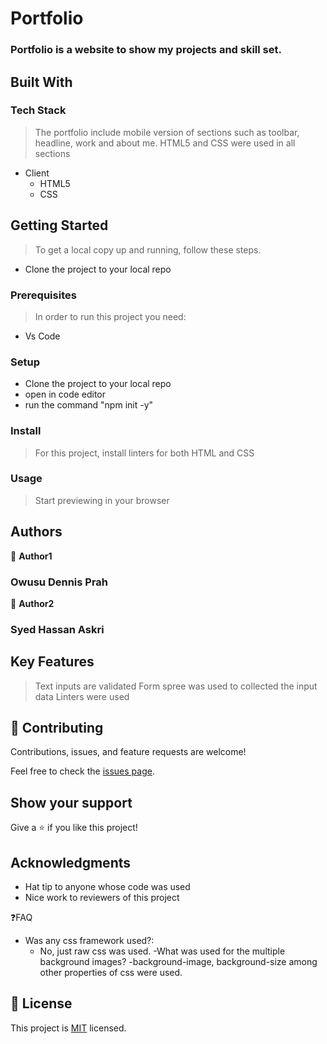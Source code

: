 # Portfolio

### Portfolio is a website to show my projects and skill set.

## Built With

### Tech Stack

> The portfolio include mobile version of sections such as toolbar, headline, work and about me. HTML5 and CSS were used in all sections

- Client
  - HTML5
  - CSS

## Getting Started

> To get a local copy up and running, follow these steps.

- Clone the project to your local repo


### Prerequisites
> In order to run this project you need:

- Vs Code

### Setup

- Clone the project to your local repo
- open in code editor
- run the command "npm init -y"


### Install

> For this project, install linters for both HTML and CSS

### Usage

> Start previewing in your browser

## Authors

👤 **Author1**

### Owusu Dennis Prah

👤 **Author2**

### Syed Hassan Askri


## Key Features

> Text inputs are validated
> Form spree was used to collected the input data
> Linters were used

## 🤝 Contributing

Contributions, issues, and feature requests are welcome!

Feel free to check the [issues page](../../issues/).

## Show your support

Give a ⭐️ if you like this project!

## Acknowledgments

- Hat tip to anyone whose code was used
- Nice work to reviewers of this project


❓FAQ
- Was any css framework used?:
  - No, just raw css was used.
-What was used for the multiple background images?
  -background-image, background-size among other properties of css were used.

## 📝 License

This project is [MIT](./LICENSE) licensed.
